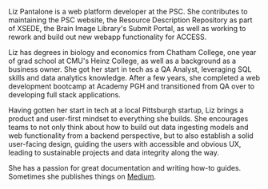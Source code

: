Liz Pantalone is a web platform developer at the PSC. She contributes
to maintaining the PSC website, the Resource Description Repository as
part of XSEDE, the Brain Image Library's Submit Portal, as well as
working to rework and build out new webapp functionality for ACCESS.

Liz has degrees in biology and economics from Chatham College, one
year of grad school at CMU's Heinz College, as well as a background as
a business owner. She got her start in tech as a QA Analyst,
leveraging SQL skills and data analytics knowledge. After a few years,
she completed a web development bootcamp at Academy PGH and
transitioned from QA over to developing full stack applications.

Having gotten her start in tech at a local Pittsburgh startup, Liz
brings a product and user-first mindset to everything she builds. She
encourages teams to not only think about how to build out data
ingesting models and web functionality from a backend perspective, but
to also establish a solid user-facing design, guiding the users with
accessible and obvious UX, leading to sustainable projects and data
integrity along the way.

She has a passion for great documentation and writing how-to
guides. Sometimes she publishes things on
[Medium](https://medium.com/@lizpantalone).
